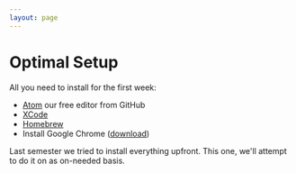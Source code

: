 ```yaml
---
layout: page
---
```


# Optimal Setup

All you need to install for the first week:

* [Atom](/setup/atom.html) our free editor from GitHub
* [XCode](/setup/xcode.html)
* [Homebrew](/setup/homebrew.html)
* Install Google Chrome ([download](https://www.google.com/intl/en/chrome/browser/))

Last semester we tried to install everything upfront. This one, we'll attempt to do it on as on-needed basis.

